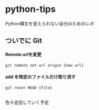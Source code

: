 # python-tips

Python構文を覚えられない自分のためのレポ

## ついでに Git

#### Remote urlを変更
``` git remote set-url origin {new url} ```

#### add を特定のファイルだけ取り消す
``` git reset HEAD {file} ```


##
色々追加していく予定
